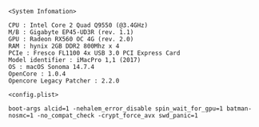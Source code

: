 	<System Infomation>

	CPU : Intel Core 2 Quad Q9550 (@3.4GHz)
 	M/B : Gigabyte EP45-UD3R (rev. 1.1)
	GPU : Radeon RX560 OC 4G (rev. 2.0)
 	RAM : hynix 2GB DDR2 800Mhz x 4
	PCIe : Fresco FL1100 4x USB 3.0 PCI Express Card
 	Model identifier : iMacPro 1,1 (2017)
	OS : macOS Sonoma 14.7.4
 	OpenCore : 1.0.4
	Opencore Legacy Patcher : 2.2.0  
  
	<config.plist>
 
 	boot-args alcid=1 -nehalem_error_disable spin_wait_for_gpu=1 batman-nosmc=1 -no_compat_check -crypt_force_avx swd_panic=1
